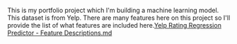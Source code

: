 This is my portfolio project which I'm building a machine learning model. This dataset is from Yelp. There are many features here on this project so I'll provide the list of what features are included here.[Yelp Rating Regression Predictor - Feature Descriptions.md](https://github.com/user-attachments/files/17792959/Yelp.Rating.Regression.Predictor.-.Feature.Descriptions.md)
